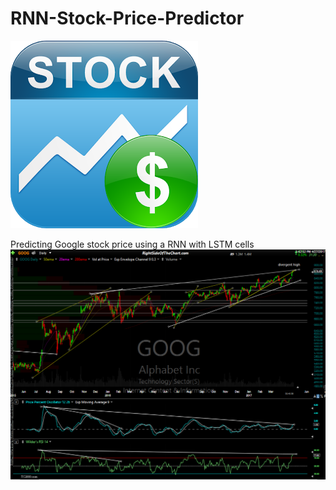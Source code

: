 # RNN-Stock-Price-Predictor
![title](images/stockticker.png)

Predicting Google stock price using a RNN with LSTM cells
![title](images/GOOG.png)
 
